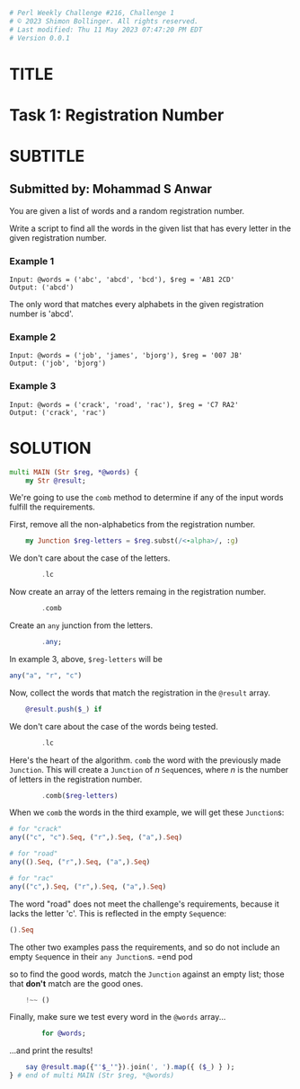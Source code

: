 ```raku
# Perl Weekly Challenge #216, Challenge 1
# © 2023 Shimon Bollinger. All rights reserved.
# Last modified: Thu 11 May 2023 07:47:20 PM EDT
# Version 0.0.1
```

TITLE
=====



Task 1: Registration Number
===========================

SUBTITLE
========



Submitted by: Mohammad S Anwar
------------------------------

You are given a list of words and a random registration number.

Write a script to find all the words in the given list that has every letter in the given registration number.

### Example 1

    Input: @words = ('abc', 'abcd', 'bcd'), $reg = 'AB1 2CD'
    Output: ('abcd')

The only word that matches every alphabets in the given registration number is 'abcd'.

### Example 2

    Input: @words = ('job', 'james', 'bjorg'), $reg = '007 JB'
    Output: ('job', 'bjorg')

### Example 3

    Input: @words = ('crack', 'road', 'rac'), $reg = 'C7 RA2'
    Output: ('crack', 'rac')

SOLUTION
========



```raku
multi MAIN (Str $reg, *@words) {
    my Str @result;
```

We're going to use the `comb` method to determine if any of the input words fulfill the requirements. 

First, remove all the non-alphabetics from the registration number.

```raku
    my Junction $reg-letters = $reg.subst(/<-alpha>/, :g)
```

We don't care about the case of the letters.

```raku
        .lc
```

Now create an array of the letters remaing in the registration number.

```raku
        .comb
```

Create an `any` junction from the letters.

```raku
        .any;
```

In example 3, above, `$reg-letters` will be 

```raku
any("a", "r", "c")
```

Now, collect the words that match the registration in the `@result` array.

```raku
    @result.push($_) if
```

We don't care about the case of the words being tested.

```raku
        .lc
```

Here's the heart of the algorithm. `comb` the word with the previously made `Junction`. This will create a `Junction` of *n* `Seq`uences, where *n* is the number of letters in the registration number. 

```raku
        .comb($reg-letters)
```

When we `comb` the words in the third example, we will get these `Junction`s:

```raku
# for "crack"
any(("c", "c").Seq, ("r",).Seq, ("a",).Seq)

# for "road"
any(().Seq, ("r",).Seq, ("a",).Seq)

# for "rac"
any(("c",).Seq, ("r",).Seq, ("a",).Seq)
```

The word "road" does not meet the challenge's requirements, because it lacks the letter 'c'. This is reflected in the empty `Seq`uence: 

```raku
().Seq
```

The other two examples pass the requirements, and so do not include an empty `Seq`uence in their `any Junction`s. =end pod

so to find the good words, match the `Junction` against an empty list; those that **don't** match are the good ones.

```raku
    !~~ ()
```

Finally, make sure we test every word in the `@words` array...

```raku
        for @words;
```

...and print the results!

```raku
    say @result.map({"'$_'"}).join(', ').map({ ($_) } );
} # end of multi MAIN (Str $reg, *@words)
